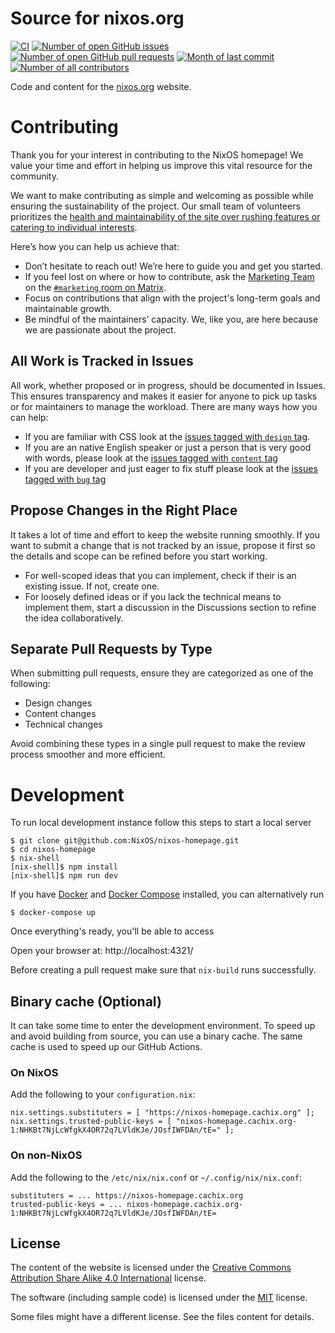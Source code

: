 # Source for nixos.org
[![CI](https://github.com/NixOS/nixos-homepage/actions/workflows/ci.yml/badge.svg)](https://github.com/NixOS/nixos-homepage/actions/workflows/ci.yml)
[![Number of open GitHub issues](https://img.shields.io/github/issues/nixos/nixos-homepage?style=flat&color=red)](https://github.com/nixos/nixos-homepage/issues)
[![Number of open GitHub pull requests](https://img.shields.io/github/issues-pr/nixos/nixos-homepage?style=flat&color=blue)](https://github.com/nixos/nixos-homepage/pulls)
[![Month of last commit](https://img.shields.io/github/last-commit/NixOS/nixos-homepage?style=flat)](https://github.com/NixOS/nixos-homepage/commits/main)
[![Number of all contributors](https://img.shields.io/badge/all_contributors-10-orange.svg?style=flat)](https://github.com/nixos/nixos-homepage#how-to-help)

Code and content for the [nixos.org](https://nixos.org) website.

# Contributing

Thank you for your interest in contributing to the NixOS homepage!
We value your time and effort in helping us improve this vital resource for the community.

We want to make contributing as simple and welcoming as possible while ensuring the sustainability of the project.
Our small team of volunteers prioritizes the [health and maintainability of the site over rushing features or catering to individual interests](https://github.com/NixOS/org/blob/main/doc/values.md).

Here’s how you can help us achieve that:

- Don’t hesitate to reach out! We’re here to guide you and get you started.
- If you feel lost on where or how to contribute, ask the [Marketing Team](https://nixos.org/community/teams/marketing.html) on the [`#marketing` room on Matrix](https://matrix.to/#/#marketing:nixos.org).
- Focus on contributions that align with the project's long-term goals and maintainable growth.
- Be mindful of the maintainers’ capacity. We, like you, are here because we are passionate about the project.

## All Work is Tracked in Issues

All work, whether proposed or in progress, should be documented in Issues.
This ensures transparency and makes it easier for anyone to pick up tasks or for maintainers to manage the workload.
There are many ways how you can help:

- If you are familiar with CSS look at the [issues tagged with `design` tag](https://github.com/NixOS/nixos-homepage/issues?q=is%3Aissue+is%3Aopen+label%3Adesign).
- If you are an native English speaker or just a person that is very good with words, please look at the [issues tagged with `content` tag](https://github.com/NixOS/nixos-homepage/issues?q=is%3Aissue+is%3Aopen+label%3Acontent)
- If you are developer and just eager to fix stuff please look at the [issues tagged with `bug` tag](https://github.com/NixOS/nixos-homepage/issues?q=is%3Aissue+is%3Aopen+label%3Abug)

## Propose Changes in the Right Place

It takes a lot of time and effort to keep the website running smoothly.
If you want to submit a change that is not tracked by an issue, propose it first so the details and scope can be refined before you start working.

- For well-scoped ideas that you can implement, check if their is an existing issue. If not, create one.
- For loosely defined ideas or if you lack the technical means to implement them, start a discussion in the Discussions section to refine the idea collaboratively.

## Separate Pull Requests by Type

When submitting pull requests, ensure they are categorized as one of the following:

- Design changes
- Content changes
- Technical changes

Avoid combining these types in a single pull request to make the review process smoother and more efficient.

# Development

To run local development instance follow this steps to start a local server

    $ git clone git@github.com:NixOS/nixos-homepage.git
    $ cd nixos-homepage
    $ nix-shell
    [nix-shell]$ npm install
    [nix-shell]$ npm run dev

If you have [Docker] and [Docker Compose] installed, you can alternatively run

    $ docker-compose up

Once everything's ready, you'll be able to access

Open your browser at: http://localhost:4321/

Before creating a pull request make sure that `nix-build` runs successfully.

[Docker]: https://docs.docker.com/get-docker/
[Docker Compose]: https://docs.docker.com/compose/install/

## Binary cache (Optional)

It can take some time to enter the development environment. To speed up and avoid building from source, you can use a binary cache. The same cache is used to speed up our GitHub Actions.

### On NixOS

Add the following to your `configuration.nix`:

```
nix.settings.substituters = [ "https://nixos-homepage.cachix.org" ];
nix.settings.trusted-public-keys = [ "nixos-homepage.cachix.org-1:NHKBt7NjLcWfgkX4OR72q7LVldKJe/JOsfIWFDAn/tE=" ];
```

### On non-NixOS

Add the following to the `/etc/nix/nix.conf` or `~/.config/nix/nix.conf`:

```
substituters = ... https://nixos-homepage.cachix.org
trusted-public-keys = ... nixos-homepage.cachix.org-1:NHKBt7NjLcWfgkX4OR72q7LVldKJe/JOsfIWFDAn/tE=
```


## License

The content of the website is licensed under the [Creative Commons Attribution Share Alike 4.0 International](LICENSES/CC-BY-SA-4.0.txt) license.

The software (including sample code) is licensed under the [MIT](LICENSES/MIT.txt) license.

Some files might have a different license. See the files content for details.
